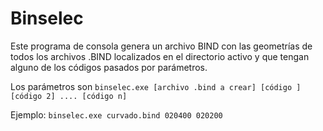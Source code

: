 ﻿# Binselec

Este programa de consola genera un archivo BIND con las geometrías de todos los archivos .BIND localizados en el directorio activo y que tengan alguno de los códigos pasados por parámetros.

Los parámetros son `binselec.exe [archivo .bind a crear] [código ] [código 2] .... [código n]`

Ejemplo: `binselec.exe curvado.bind 020400 020200`